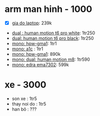 # arm man hinh - 1000

- [x] [gia do laptop](https://memoryzone.com.vn/gia-do-laptop-hyperwork-vesa-lt02-hpw-lt02-blk): 239k
- [dual : human motion t6 pro white](https://hyperwork.vn/products/gia-d%E1%BB%A1-man-hinh-doi-human-motion-t6-pro-dual-den?_pos=3&_fid=d9e518f67&_ss=c): 1tr250
- [dual: human motion t6 pro black](https://hyperwork.vn/products/gia-d%E1%BB%A1-man-hinh-doi-human-motion-t6-pro-dual-den): 1tr250
- [mono: hpw-gma1](https://hyperwork.vn/products/arm-man-hinh-hyperwork-alpha-hpw-gma1?_pos=1&_fid=4084d0d99&_ss=c): 1tr1
- [mono: a1c](https://hyperwork.vn/products/gia-do-man-hinh-hyperwork-a1c?_pos=5&_fid=4084d0d99&_ss=c&variant=40876611764283) : 1tr1
- [mono: hpw-gma1](https://memoryzone.com.vn/gia-do-man-hinh-hyperwork-monitor-arm-hyperwork-alpha-hpw-gma1?variantid=108781792): 890k
- [mono: dual: human motion m8](https://hyperwork.vn/products/gia-d%E1%BB%A1-man-hinh-human-motion-m8): 1tr590
- [mono: edra ema7302](http://edravn.com/gia-do-man-hinh-edra-ema7302.html): 599k

# xe - 3000

- son xe : 1tr5
- thay noi do : 1tr5
- han bô : ???